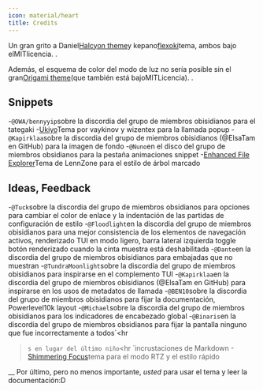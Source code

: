 ```yaml
---
icon: material/heart
title: Credits
---
```


Un gran grito a Daniel[Halcyon theme](https://github.com/dbarenholz/halcyon-obsidian)y kepano[flexoki](https://github.com/kepano/flexoki-obsidian)tema, ambos bajo elMITlicencia.
.

Además, el esquema de color del modo de luz no sería posible sin el gran[Origami theme](https://github.com/7368697661/Origami)(que también está bajoMITLicencia).
.

## Snippets
-`@OWA/bennyyip`sobre la discordia del grupo de miembros obisidianos para el tategaki
-[Ukiyo](https://github.com/technerium/obsidian-ukiyo)Tema por vaykinov y wizentex para la llamada popup
-`@Kapirklaa`sobre la discordia del grupo de miembros obisidianos (@ElsaTam en GitHub) para la imagen de fondo
-`@Nuno`en el disco del grupo de miembros obsidianos para la pestaña animaciones snippet
-[Enhanced File Explorer](https://github.com/LennZone/enhanced-file-explorer-tree)Tema de LennZone para el estilo de árbol marcado

## Ideas, Feedback
-`@Tuck`sobre la discordia del grupo de miembros obsidianos para opciones para cambiar el color de enlace y la indentación de las partidas de configuración de estilo
-`@Floodlight`en la discordia del grupo de miembros obisidianos para una mejor consistencia de los elementos de navegación activos, renderizado TUI en modo ligero, barra lateral izquierda toggle botón renderizado cuando la cinta muestra está deshabilitada
-`@Dante`en la discordia del grupo de miembros obisidianos para embajadas que no muestran
-`@TundraMoonlight`sobre la discordia del grupo de miembros obisidianos para inspirarse en el complemento TUI
-`@Kapirklaa`en la discordia del grupo de miembros obisidianos (@ElsaTam en GitHub) para inspirarse en los usos de metadatos de llamada
-`@BEN10`sobre la discordia del grupo de miembros obisidianos para fijar la documentación, Powerlevel10k layout
-`@Michael`sobre la discordia del grupo de miembros obisidianos para los indicadores de encabezado global
-`@Binaris`en la discordia del grupo de miembros obsidianos para fijar la pantalla ninguno que fue incorrectamente a todos`<hr
>`s en lugar del último niño`<hr
>`incrustaciones de Markdown
-[Shimmering Focus](https://github.com/chrisgrieser/shimmering-focus)tema para el modo RTZ y el estilo rápido

__
Por último, pero no menos importante, *usted* para usar el tema y leer la documentación:D